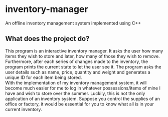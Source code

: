 # inventory-manager
An offline inventory management system implemented using C++

What does the project do?
-------------------------
This program is an interactive inventory manager. It asks the user how many items they wish to store and later, how many of those they wish to remove. Furthermore, after each series of changes made to the inventory, the program prints the current state to let the user see it. The program asks the user details such as name, price, quantity and weight and generates a unique ID for each item being stored.  
With the implementation of my inventory management system, it will become much easier for me to log in whatever possessions/items of mine I have and wish to store over the summer. Luckily, this is not the only application of an inventory system. Suppose you control the supplies of an office or factory, it would be essential for you to know what all is in your current inventory.

